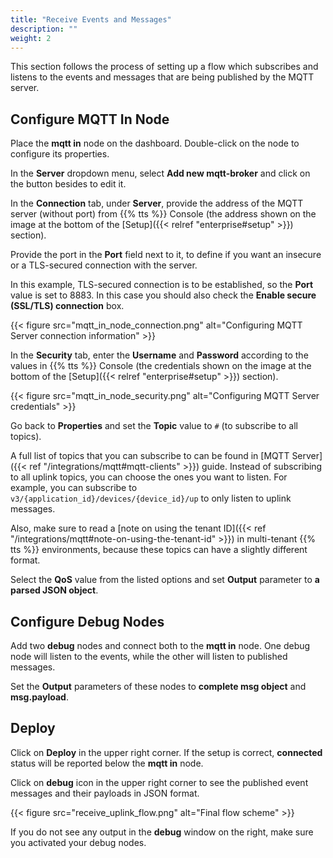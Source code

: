 ```yaml
---
title: "Receive Events and Messages"
description: ""
weight: 2
---
```


This section follows the process of setting up a flow which subscribes and listens to the events and messages that are being published by the MQTT server.

## Configure MQTT In Node

Place the **mqtt in** node on the dashboard. Double-click on the node to configure its properties.

In the **Server** dropdown menu, select **Add new mqtt-broker** and click on the button besides to edit it.

In the **Connection** tab, under **Server**, provide the address of the MQTT server (without port) from {{% tts %}} Console (the address shown on the image at the bottom of the [Setup]({{< relref "enterprise#setup" >}}) section).

Provide the port in the **Port** field next to it, to define if you want an insecure or a TLS-secured connection with the server.

In this example, TLS-secured connection is to be established, so the **Port** value is set to 8883. In this case you should also check the **Enable secure (SSL/TLS) connection** box.

{{< figure src="mqtt_in_node_connection.png" alt="Configuring MQTT Server connection information" >}}

In the **Security** tab, enter the **Username** and **Password** according to the values in {{% tts %}} Console (the credentials shown on the image at the bottom of the [Setup]({{< relref "enterprise#setup" >}}) section).

{{< figure src="mqtt_in_node_security.png" alt="Configuring MQTT Server credentials" >}}

Go back to **Properties** and set the **Topic** value to `#` (to subscribe to all topics).

A full list of topics that you can subscribe to can be found in [MQTT Server]({{< ref "/integrations/mqtt#mqtt-clients" >}}) guide. Instead of subscribing to all uplink topics, you can choose the ones you want to listen. For example, you can subscribe to `v3/{application_id}/devices/{device_id}/up` to only listen to uplink messages.

Also, make sure to read a [note on using the tenant ID]({{< ref "/integrations/mqtt#note-on-using-the-tenant-id" >}}) in multi-tenant {{% tts %}} environments, because these topics can have a slightly different format.

Select the **QoS** value from the listed options and set **Output** parameter to **a parsed JSON object**.

## Configure Debug Nodes

Add two **debug** nodes and connect both to the **mqtt in** node. One debug node will listen to the events, while the other will listen to published messages.

Set the **Output** parameters of these nodes to **complete msg object** and **msg.payload**.

## Deploy

Click on **Deploy** in the upper right corner. If the setup is correct, **connected** status will be reported below the **mqtt in** node.

Click on **debug** icon in the upper right corner to see the published event messages and their payloads in JSON format.

{{< figure src="receive_uplink_flow.png" alt="Final flow scheme" >}}

If you do not see any output in the **debug** window on the right, make sure you activated your debug nodes.
